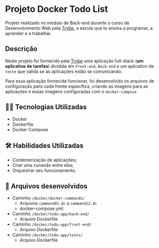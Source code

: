 
# Projeto Docker Todo List


Projeto realizado no módulo de Back-end durante o curso de Desenvolvimento Web pela [Trybe](https://www.betrybe.com/), a escola que te ensina a programar, a aprender e a trabalhar.

## Descrição

Neste projeto foi fornecido pela [Trybe](https://www.betrybe.com/) uma aplicação full-stack (**um aplicativo de tarefas**) dividida em `Front-end`, `Back-end` e um aplicativo de  `teste` que valida se as aplicações estão se comunicando. 

Para essa aplicação fornecida funcionar, foi desenvolvido os arquivos de configuração para cada frente específica, criando as imagens para as aplicações e essas imagens configuradas com o `docker-compose`



## 👩‍💻 Tecnologias Utilizadas

- Docker
- Dockerfile
- Docker Compose


## 🛠️ Habilidades Utilizadas

- Conteinerização de aplicações;
- Criar uma conexão entre elas;
- Orquestrar seu funcionamento.


## 📂 Arquivos desenvolvidos

- Caminho `/docker/docker-commands/`
    - Arquivos `command01.dc` a `command12.dc`
    - docker-compose.yml
- Caminho `/docker/todo-app/back-end/`
    - Arquivo Dockerfile
- Caminho `/docker/todo-app/front-end/`
    - Arquivo Dockerfile
- Caminho `/docker/todo-app/tests/`
    - Arquivo Dockerfile
